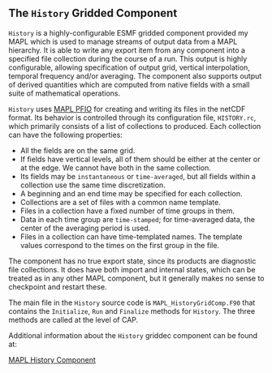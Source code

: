 
## The `History` Gridded Component

`History` is a highly-configurable ESMF gridded component provided my MAPL which is used to manage streams of output data from a MAPL hierarchy.
It is able to write any export item from any component into a specified file collection during the course of a run.    This output is highly configurable, allowing specification of output grid, vertical interpolation, temporal frequency and/or averaging.    The component also supports output of derived quantities which are computed from native fields with a small suite of mathematical operations.

`History` uses [MAPL PFIO](https://github.com/GEOS-ESM/MAPL/wiki/PFIO:-a-High-Performance-Client-Server-I-O-Layer)
 for creating and writing its files in the netCDF format.
Its behavior is controlled through its configuration file, `HISTORY.rc`, which primarily consists of a list
of collections to produced.
Each collection can have the following properties:
- All the fields are on the same grid.
- If fields have vertical levels, all of them should be either at the center or at the edge. We cannot have both in the same collection.
- Its fields may be `instantaneous` or `time-averaged`, but all fields within a collection use the same time discretization.
- A beginning and an end time may be specified for each collection.
- Collections are a set of files with a common name template.
- Files in a collection have a fixed number of time groups in them.
- Data in each time group are `time-stamped`; for time-averaged data, the center of the averaging period is used.
- Files in a collection can have time-templated names. The template values correspond to the times on the first group in the file.

The component has no true export state, since its products are diagnostic file collections.
It does have both import and internal states, which can be treated as in any other MAPL
component, but it generally makes no sense to checkpoint and restart these.

The  main file in the `History` source code is `MAPL_HistoryGridComp.F90`
that contains the `Initialize`, `Run` and `Finalize` methods for `History`.
The three methods are called at the level of CAP.

Additional information about the `History` griddec component can be found at:

[MAPL History Component](https://github.com/GEOS-ESM/MAPL/wiki/MAPL-History-Component)
